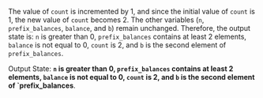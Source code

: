 The value of `count` is incremented by 1, and since the initial value of `count` is 1, the new value of `count` becomes 2. The other variables (`n`, `prefix_balances`, `balance`, and `b`) remain unchanged. Therefore, the output state is: `n` is greater than 0, `prefix_balances` contains at least 2 elements, `balance` is not equal to 0, `count` is 2, and `b` is the second element of `prefix_balances`.

Output State: **`n` is greater than 0, `prefix_balances` contains at least 2 elements, `balance` is not equal to 0, `count` is 2, and `b` is the second element of `prefix_balances**.